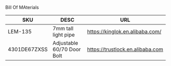 Bill Of MAterials

| SKU               | DESC                            | URL
|-------------------|---------------------------------|-----------------------------
| LEM-135           | 7mm tall light pipe             | https://kinglok.en.alibaba.com/
| 4301DE67ZXSS      | Adjustable 60/70 Door Bolt      | https://trustlock.en.alibaba.com
